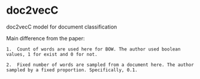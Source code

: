 # doc2vecC
doc2vecC model for document classification

Main difference from the paper:

	1.	Count of words are used here for BOW. The author used boolean values, 1 for exist and 0 for not.
	
	2.	Fixed number of words are sampled from a document here. The author sampled by a fixed proportion. Specifically, 0.1.
